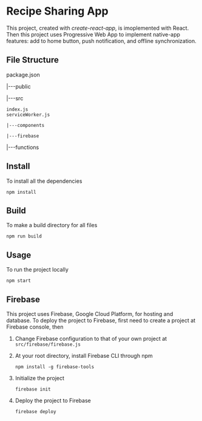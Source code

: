 # Recipe Sharing App
This project, created with *create-react-app*, is imoplemented with React. Then this project uses Progressive Web App to implement native-app features: add to home button, push notification, and offline synchronization. 

## File Structure
package.json

|---public

|---src

    index.js
    serviceWorker.js
    
    |---components
    
    |---firebase
    
|---functions



## Install
To install all the dependencies 
  ```
  npm install
  ```

## Build
To make a build directory for all files

  ```
  npm run build
  ```

## Usage
To run the project locally

  ```
  npm start
  ```

## Firebase

This project uses Firebase, Google Cloud Platform, for hosting and database. To deploy the project to Firebase, first need to create a project at Firebase console, then

1. Change Firebase configuration to that of your own project at `src/firebase/firebase.js`

2. At your root directory, install Firebase CLI through npm

    ```
    npm install -g firebase-tools    
    ```

3. Initialize the project 

    ```
    firebase init    
    ```

4. Deploy the project to Firebase 

    ```
    firebase deploy    
    ```
